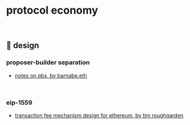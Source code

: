 # protocol economy

<br>


## 🛵 design

### proposer-builder separation

* [notes on pbs, by barnabe.eth ](https://barnabe.substack.com/p/pbs)


<br>

### eip-1559

* [transaction fee mechanism design for ethereum, by tim roughgarden](https://timroughgarden.org/papers/eip1559.pdf)
